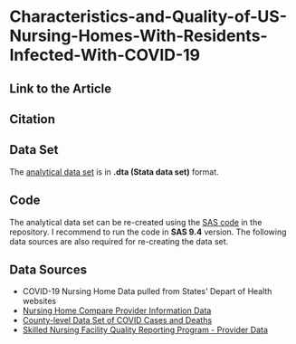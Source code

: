 # Characteristics-and-Quality-of-US-Nursing-Homes-With-Residents-Infected-With-COVID-19

## Link to the Article 

## Citation 

## Data Set
The [analytical data set](https://github.com/rwerner-upenn/Characteristics-and-Quality-of-US-Nursing-Homes--With-Residents-Infected-With-COVID-19/blob/master/covid_nh_final.dta) is in **.dta (Stata data set)** format.  

## Code
The analytical data set can be re-created using the [SAS code](https://github.com/rwerner-upenn/Characteristics-and-Quality-of-US-Nursing-Homes--With-Residents-Infected-With-COVID-19/blob/master/NH_with_COVID_Data_Set_Creation_Public_Use.sas) in the repository. I recommend to run the code in **SAS 9.4** version. The following data sources are also required for re-creating the data set.  

## Data Sources 
  - COVID-19 Nursing Home Data pulled from States' Depart of Health websites
  - [Nursing Home Compare Provider Information Data](https://data.medicare.gov/Nursing-Home-Compare/Provider-Info/4pq5-n9py)
  - [County-level Data Set of COVID Cases and Deaths](https://raw.githubusercontent.com/nytimes/covid-19-data/master/us-counties.csv)
  - [Skilled Nursing Facility Quality Reporting Program - Provider Data](https://data.medicare.gov/Nursing-Home-Compare/Skilled-Nursing-Facility-Quality-Reporting-Program/fykj-qjee)
